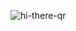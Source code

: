 ![hi-there-qr](https://github.com/07130918/profile/assets/70265286/4523bff9-7141-4c61-a777-ffa3e6893b28)
